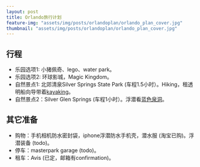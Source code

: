 ```yaml
---
layout: post
title: Orlando旅行计划
feature-img: "assets/img/posts/orlandoplan/orlando_plan_cover.jpg"
thumbnail: "assets/img/posts/orlandoplan/orlando_plan_cover.jpg"
---
```



## 行程


* 乐园选项1: 小猪佩奇、lego、water park。
* 乐园选项2: 环球影城，Magic Kingdom。
* 自然景点1: 北郊清泉Silver Springs State Park (车程1.5小时）。Hiking，租透明船向导带着[kayaking](https://getupandgokayaking.com/locations/silver-springs/)。
* 自然景点2：Silver Glen Springs (车程1小时）。浮潜看[蓝色泉洞](https://www.sjrwmd.com/waterways/springs/silver-glen/#gsc.tab=0)。


## 其它准备

* 购物：手机相机防水密封袋，iphone浮潜防水手机壳，潜水服 (淘宝已购)。浮潜装备 (todo)。
* 停车：masterpark garage (todo)。
* 租车：Avis (已定，邮箱有confirmation)。
